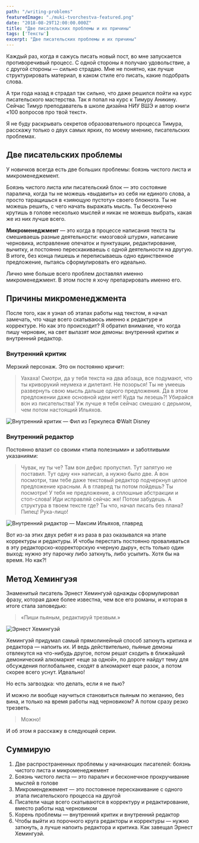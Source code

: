```yaml
---
path: "/writing-problems"
featuredImage: "./muki-tvorchestva-featured.png"
date: "2018-08-29T12:00:00.000Z"
title: "Две писательских проблемы и их причины"
tags: ['Тексты']
excerpt: "Две писательских проблемы и их причины"
---
```


Каждый раз, когда я сажусь писать новый пост, во мне запускается противоречивый процесс. С одной стороны я получаю удовольствие, а с другой стороны — сильно страдаю. Мне не понятно, как лучше структурировать материал, в каком стиле его писать, какие подобрать слова.

А три года назад я страдал так сильно, что даже решился пойти на курс писательского мастерства. Так я попал на курс к Тимуру Аникину. Сейчас Тимур преподаватель в школе дизайна НИУ ВШЭ и автор книги «100 вопросов про твой текст».

Я не буду раскрывать секретов образовательного процесса Тимура, расскажу только о двух самых ярких, по моему мнению, писательских проблемах.

## Две писательских проблемы
У новичков всегда есть две больших проблемы: боязнь чистого листа и микроменеджемент.

Боязнь чистого листа или писательский блок — это состояние паралича, когда ты не можешь «выдавить» из себя ни единого слова, а просто таращишься в «зияющую пустоту» своего блокнота. Ты не можешь решить, с чего начать выражать мысль. Ты бесконечно крутишь в голове несколько мыслей и никак не можешь выбрать, какая же из них лучше всего. 

**Микроменеджмент** — это когда в процессе написания текста ты смешиваешь разные деятельности: «мозговой штурм», написание черновика, исправление опечаток и пунктуации, редактирование, вычитку, и постоянно перескакиваешь с одной деятельности на другую. В итоге, без конца пишешь и переписываешь одно единственное предложение, пытаясь сформулировать его идеально.

Лично мне больше всего проблем доставлял именно микроменеджмент. В этом посте я хочу препарировать именно его.

## Причины микроменеджмента
После того, как я узнал об этапах работы над текстом, я начал замечать, что чаще всего скатываюсь именно к редактуре и корректуре. Но как это происходит? Я обратил внимание, что когда пишу черновик, на свет вылазят мои демоны: внутренний критик и внутренний редактор.

### Внутренний критик
Мерзкий персонаж.  Это он постоянно кричит:

> Уахаха! Смотри, да у тебя текста на два абзаца, все подумают, что ты криворукий неумеха и дилетант. Не позорься! Ты не умеешь развернуть свою мысль дальше одного предложения. Да в этом предложении даже основной идеи нет! Куда ты лезешь?! Убирайся вон из писательства! Уж лучше я тебя сейчас смешаю с дерьмом, чем потом настоящий Ильяхов.

![Внутренний критик — Фил из Геркулеса ©Walt Disney](./phil-hercules.jpg)

### Внутренний редактор
Постоянно влазит со своими «типа полезными» и заботливыми указаниями:

> Чувак, ну ты че? Там вон дефис пропустил. Тут запятую не поставил. Тут одну «н» написал, а нужно было две. А вон посмотри, там тебе даже текстовый редактор подчеркнул целое предложение красным. А в главред ты потом пойдешь? Ты посмотри! У тебя не предложение, а сплошные абстракции и стоп-слова! Иди исправляй сейчас же! Потом забудешь. А структура в твоем тексте где? Ты что, начал писать без плана? Пипец! Рука-лицо!


![Внутренний ридактор — Максим Ильяхов, главред](./maxim-ilyahov.jpg)

Вот из-за этих двух ребят я из раза в раз оказывался на этапе корректуры и редактуры. И чтобы перестать постоянно проваливаться в эту редакторско-корректорскую «черную дыру», есть только один выход: нужно эту парочку либо заткнуть, либо усыпить. Хотя бы на время. Но как?!

## Метод Хемингуэя
Знаменитый писатель Эрнест Хемингуэй однажды сформулировал фразу, которая даже более известна, чем все его романы, и которая в итоге стала заповедью:

> «Пиши пьяным, 
> редактируй трезвым.»

![Эрнест Хемингуэй](./ernest-hemmingway.jpg)

Хемингуэй придумал самый прямолинейный способ заткнуть критика и редактора — напоить их. И ведь действительно, пьяные демоны отвлекутся на что-нибудь другое, потом решат сходить в ближайший демонический алкомаркет «еще за одной», по дороге найдут тему для обсуждения поглобальнее, сходят в алкомаркет еще разок, а потом скорее всего уснут. Идеально!

Но есть загвоздка: что делать, если я не пью?

И можно ли вообще научиться становиться пьяным по желанию, без вина, и только на время работы над черновиком? А потом сразу резко трезветь.

> Можно!

И об этом я расскажу в следующей серии.

## Суммирую
1. Две распространенных проблемы у начинающих писателей: боязнь чистого листа и микроменеджемент
2. Боязнь чистого листа — это паралич и бесконечное прокручивание мыслей в голове
3. Микромендежемент — это постоянное перескакивание с одного этапа писательского процесса на другой
4. Писатели чаще всего скатываются в корректуру и редактирование, вместо работы над черновиком
5. Корень проблемы — внутренний критик и внутренний редактор
6. Чтобы выйти из порочного круга редакторы и корректуры — нужно заткнуть, а лучше напоить редактора и критика. Как завещал Эрнест Хемингуэй.
